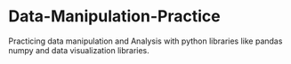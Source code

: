 # Data-Manipulation-Practice
Practicing data manipulation and Analysis with python libraries like pandas numpy and data visualization libraries.
